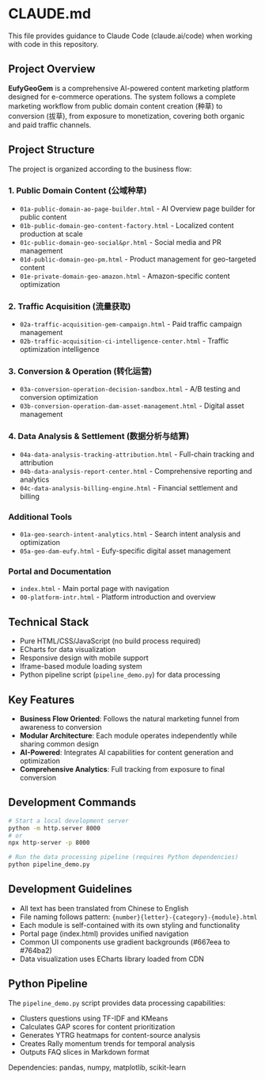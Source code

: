# CLAUDE.md

This file provides guidance to Claude Code (claude.ai/code) when working with code in this repository.

## Project Overview

**EufyGeoGem** is a comprehensive AI-powered content marketing platform designed for e-commerce operations. The system follows a complete marketing workflow from public domain content creation (种草) to conversion (拔草), from exposure to monetization, covering both organic and paid traffic channels.

## Project Structure

The project is organized according to the business flow:

### 1. Public Domain Content (公域种草)
- `01a-public-domain-ao-page-builder.html` - AI Overview page builder for public content
- `01b-public-domain-geo-content-factory.html` - Localized content production at scale
- `01c-public-domain-geo-social&pr.html` - Social media and PR management
- `01d-public-domain-geo-pm.html` - Product management for geo-targeted content
- `01e-private-domain-geo-amazon.html` - Amazon-specific content optimization

### 2. Traffic Acquisition (流量获取)
- `02a-traffic-acquisition-gem-campaign.html` - Paid traffic campaign management
- `02b-traffic-acquisition-ci-intelligence-center.html` - Traffic optimization intelligence

### 3. Conversion & Operation (转化运营)
- `03a-conversion-operation-decision-sandbox.html` - A/B testing and conversion optimization
- `03b-conversion-operation-dam-asset-management.html` - Digital asset management

### 4. Data Analysis & Settlement (数据分析与结算)
- `04a-data-analysis-tracking-attribution.html` - Full-chain tracking and attribution
- `04b-data-analysis-report-center.html` - Comprehensive reporting and analytics
- `04c-data-analysis-billing-engine.html` - Financial settlement and billing

### Additional Tools
- `01a-geo-search-intent-analytics.html` - Search intent analysis and optimization
- `05a-geo-dam-eufy.html` - Eufy-specific digital asset management

### Portal and Documentation
- `index.html` - Main portal page with navigation
- `00-platform-intr.html` - Platform introduction and overview

## Technical Stack

- Pure HTML/CSS/JavaScript (no build process required)
- ECharts for data visualization
- Responsive design with mobile support
- Iframe-based module loading system
- Python pipeline script (`pipeline_demo.py`) for data processing

## Key Features

- **Business Flow Oriented**: Follows the natural marketing funnel from awareness to conversion
- **Modular Architecture**: Each module operates independently while sharing common design
- **AI-Powered**: Integrates AI capabilities for content generation and optimization
- **Comprehensive Analytics**: Full tracking from exposure to final conversion

## Development Commands

```bash
# Start a local development server
python -m http.server 8000
# or
npx http-server -p 8000

# Run the data processing pipeline (requires Python dependencies)
python pipeline_demo.py
```

## Development Guidelines

- All text has been translated from Chinese to English
- File naming follows pattern: `{number}{letter}-{category}-{module}.html`
- Each module is self-contained with its own styling and functionality
- Portal page (index.html) provides unified navigation
- Common UI components use gradient backgrounds (#667eea to #764ba2)
- Data visualization uses ECharts library loaded from CDN

## Python Pipeline

The `pipeline_demo.py` script provides data processing capabilities:
- Clusters questions using TF-IDF and KMeans
- Calculates GAP scores for content prioritization
- Generates YTRG heatmaps for content-source analysis
- Creates Rally momentum trends for temporal analysis
- Outputs FAQ slices in Markdown format

Dependencies: pandas, numpy, matplotlib, scikit-learn